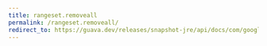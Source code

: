 ```yaml
---
title: rangeset.removeall
permalink: /rangeset.removeall/
redirect_to: https://guava.dev/releases/snapshot-jre/api/docs/com/google/common/collect/RangeSet.html#removeAll-java.lang.Iterable-
---
```

